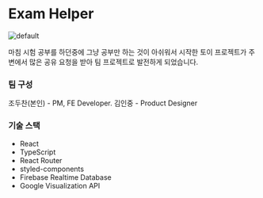 # Exam Helper

![default](https://github.com/jo-duchan/exam-helper/assets/79234094/dd4b2fc6-f7e4-4398-ae1b-eec7f5ba3ba3)

마침 시험 공부를 하던중에 그냥 공부만 하는 것이 아쉬워서 시작한 토이 프로젝트가 주변에서 많은 공유 요청을 받아 팀 프로젝트로 발전하게 되었습니다.



### 팀 구성

조두찬(본인) - PM, FE Developer.    김인중 - Product Designer

### 기술 스택

* React
* TypeScript
* React Router
* styled-components
* Firebase Realtime Database
* Google Visualization API
